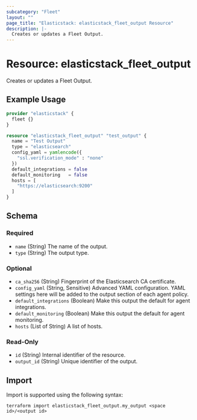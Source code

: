 ```yaml
---
subcategory: "Fleet"
layout: ""
page_title: "Elasticstack: elasticstack_fleet_output Resource"
description: |-
  Creates or updates a Fleet Output.
---
```


# Resource: elasticstack_fleet_output

Creates or updates a Fleet Output.

## Example Usage

```terraform
provider "elasticstack" {
  fleet {}
}

resource "elasticstack_fleet_output" "test_output" {
  name = "Test Output"
  type = "elasticsearch"
  config_yaml = yamlencode({
    "ssl.verification_mode" : "none"
  })
  default_integrations = false
  default_monitoring   = false
  hosts = [
    "https://elasticsearch:9200"
  ]
}
```

<!-- schema generated by tfplugindocs -->
## Schema

### Required

- `name` (String) The name of the output.
- `type` (String) The output type.

### Optional

- `ca_sha256` (String) Fingerprint of the Elasticsearch CA certificate.
- `config_yaml` (String, Sensitive) Advanced YAML configuration. YAML settings here will be added to the output section of each agent policy.
- `default_integrations` (Boolean) Make this output the default for agent integrations.
- `default_monitoring` (Boolean) Make this output the default for agent monitoring.
- `hosts` (List of String) A list of hosts.

### Read-Only

- `id` (String) Internal identifier of the resource.
- `output_id` (String) Unique identifier of the output.

## Import

Import is supported using the following syntax:

```shell
terraform import elasticstack_fleet_output.my_output <space id>/<output id>
```
